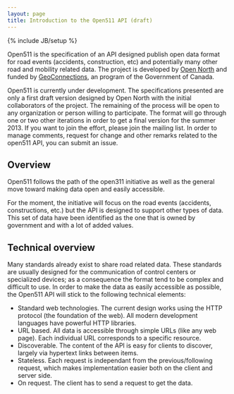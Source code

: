 ```yaml
---
layout: page
title: Introduction to the Open511 API (draft)
---
```

{% include JB/setup %}


Open511 is the specification of an API designed publish open data format for road events (accidents, construction, etc) and potentially many other road and mobility related data. The project is developed by [Open North](http://opennorth.ca) and funded by [GeoConnections](http://geoconnections.nrcan.gc.ca/), an program of the Government of Canada.

Open511 is currently under development. The specifications presented are only a first draft version designed by Open North with the initial collaborators of the project. The remaining of the process will be open to any organization or person willing to participate. The format will go through one or two other iterations in order to get a final version for the summer 2013. If you want to join the effort, please join the mailing list. In order to manage comments, request for change and other remarks related to the open511 API, you can submit an issue.

## Overview

Open511 follows the path of the open311 initiative as well as the general move toward making data open and easily accessible.

For the moment, the initiative will focus on the road events (accidents, constructions, etc.) but the API is designed to support other types of data. This set of data have been identified as the one that is owned by government and with a lot of added values.


## Technical overview

Many standards already exist to share road related data. These standards are usually designed for the communication of control centers or specialized devices; as a consequence the format tend to be complex and difficult to use. In order to make the data as easily accessible as possible, the Open511 API will stick to the following technical elements:

- Standard web technologies. The current design works using the HTTP protocol (the foundation of the web). All modern development languages have powerful HTTP libraries.
- URL based. All data is accessible through simple URLs (like any web page). Each individual URL corresponds to a specific resource.
- Discoverable. The content of the API is easy for clients to discover, largely via hypertext links between items.
- Stateless. Each request is independant from the previous/following request, which makes implementation easier both on the client and server side.
- On request. The client has to send a request to get the data.


